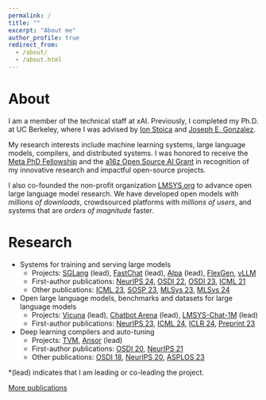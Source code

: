 ```yaml
---
permalink: /
title: ""
excerpt: "About me"
author_profile: true
redirect_from: 
  - /about/
  - /about.html
---
```


# About
I am a member of the technical staff at xAI. Previously, I completed my Ph.D. at UC Berkeley, where I was advised by [Ion Stoica](https://people.eecs.berkeley.edu/~istoica/) and [Joseph E. Gonzalez](https://people.eecs.berkeley.edu/~jegonzal/).

My research interests include machine learning systems, large language models, compilers, and distributed systems. I was honored to receive the [Meta PhD Fellowship](https://research.facebook.com/fellows/zheng-lianmin/) and the [a16z Open Source AI Grant](https://a16z.com/announcing-our-latest-open-source-ai-grants/) in recognition of my innovative research and impactful open-source projects.

I also co-founded the non-profit organization [LMSYS.org](https://lmsys.org/) to advance open large language model research. We have developed open models with *millions of downloads*, crowdsourced platforms with *millions of users*, and systems that are *orders of magnitude* faster.

# Research
- Systems for training and serving large models
   - Projects: [SGLang](https://github.com/sgl-project/sglang/tree/main) (lead), [FastChat](https://github.com/lm-sys/FastChat) (lead), [Alpa](https://github.com/alpa-projects/alpa) (lead), [FlexGen](https://github.com/FMInference/FlexGen), [vLLM](https://github.com/vllm-project/vllm)
   - First-author publications: [NeurIPS 24](https://arxiv.org/abs/2312.07104), [OSDI 22](https://arxiv.org/abs/2201.12023), [OSDI 23](https://arxiv.org/abs/2302.11665), [ICML 21](https://arxiv.org/abs/2104.14129)
   - Other publications: [ICML 23](https://arxiv.org/abs/2303.06865), [SOSP 23](https://arxiv.org/abs/2309.06180), [MLSys 23](https://arxiv.org/abs/2211.05322), [MLSys 24](https://arxiv.org/abs/2311.03285)
- Open large language models, benchmarks and datasets for large language models
   - Projects: [Vicuna](https://lmsys.org/blog/2023-03-30-vicuna/) (lead), [Chatbot Arena](https://chat.lmsys.org/) (lead), [LMSYS-Chat-1M](https://huggingface.co/datasets/lmsys/lmsys-chat-1m) (lead)
   - First-author publications: [NeurIPS 23](https://arxiv.org/abs/2306.05685), [ICML 24](https://arxiv.org/abs/2403.04132), [ICLR 24](https://arxiv.org/abs/2309.11998), [Preprint 23](https://arxiv.org/abs/2311.04850)
- Deep learning compilers and auto-tuning
   - Projects: [TVM](https://tvm.apache.org/), [Ansor](https://tvm.apache.org/docs/how_to/tune_with_autoscheduler/index.html) (lead)
   - First-author publications: [OSDI 20](https://arxiv.org/abs/2006.06762), [NeurIPS 21](https://datasets-benchmarks-proceedings.neurips.cc/paper/2021/hash/a684eceee76fc522773286a895bc8436-Abstract-round1.html)
   - Other publications: [OSDI 18](https://arxiv.org/abs/1802.04799), [NeurIPS 20](https://arxiv.org/pdf/1805.08166.pdf), [ASPLOS 23](https://arxiv.org/abs/2207.04296)

\*(lead) indicates that I am leading or co-leading the project.

[More publications](https://lmzheng.net/publications/)
